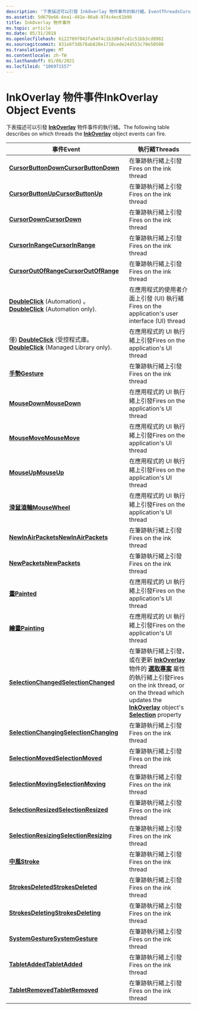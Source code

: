 ```yaml
---
description: '下表描述可以引發 InkOverlay 物件事件的執行緒。EventThreadsCursorButtonDownFires 筆跡 threadCursorButtonUpFires 筆墨 threadCursorDownFires 的筆墨 threadCursorInRangeFires on 筆墨 threadCursorOutOfRangeFires 上的筆墨 ThreadDoubleClick (Automation only) 。只會在應用程式的使用者介面上引發 (UI) threadDoubleClick (受控程式庫) 。在應用程式 ui 上，于應用程式 ui threadMouseUpFires 上的應用程式 ui 上，于應用程式 ui 上的應用程式 ui 上，于應用程式 ui 上的應用程式 ui 上，于應用程式 ui 上的應用程式 ui 上引發：在應用程式 ui threadMouseWheelFires 上的應用程式 ui threadNewInAirPacketsFires 上，在應用程式 ui threadNewPacketsFires 的筆墨線程或在更新 InkOverlay 物件選取專案的執行緒上，于筆墨 threadSelectionMovedFires 筆墨上的筆墨 threadSelectionMovingFires 上筆跡的筆墨 threadSelectionResizedFires 上筆墨 threadSelectionResizingFires 的筆墨 threadStrokeFires 上筆墨 threadStrokesDeletedFires 的筆墨 threadStrokesDeletingFires 上筆墨 threadSystemGestureFires 的筆墨 '
ms.assetid: 5d679e66-6ea1-491e-86a8-974c4ec61b96
title: InkOverlay 物件事件
ms.topic: article
ms.date: 05/31/2018
ms.openlocfilehash: 6122709f043fa94f4c1b3d04fcd1c51bb3cd8982
ms.sourcegitcommit: 831e8f3db78ab820e1710cede244553c70e50500
ms.translationtype: MT
ms.contentlocale: zh-TW
ms.lasthandoff: 01/08/2021
ms.locfileid: "106971557"
---
```

# <a name="inkoverlay-object-events"></a><span data-ttu-id="178e8-103">InkOverlay 物件事件</span><span class="sxs-lookup"><span data-stu-id="178e8-103">InkOverlay Object Events</span></span>

<span data-ttu-id="178e8-104">下表描述可以引發 [**InkOverlay**](inkoverlay-class.md) 物件事件的執行緒。</span><span class="sxs-lookup"><span data-stu-id="178e8-104">The following table describes on which threads the [**InkOverlay**](inkoverlay-class.md) object events can fire.</span></span>



| <span data-ttu-id="178e8-105">事件</span><span class="sxs-lookup"><span data-stu-id="178e8-105">Event</span></span>                                                                             | <span data-ttu-id="178e8-106">執行緒</span><span class="sxs-lookup"><span data-stu-id="178e8-106">Threads</span></span>                                                                                                                                                                   |
|-----------------------------------------------------------------------------------|---------------------------------------------------------------------------------------------------------------------------------------------------------------------------|
| [<span data-ttu-id="178e8-107">**CursorButtonDown**</span><span class="sxs-lookup"><span data-stu-id="178e8-107">**CursorButtonDown**</span></span>](inkoverlay-cursorbuttondown.md)                           | <span data-ttu-id="178e8-108">在筆跡執行緒上引發</span><span class="sxs-lookup"><span data-stu-id="178e8-108">Fires on the ink thread</span></span><br/>                                                                                                                                        |
| [<span data-ttu-id="178e8-109">**CursorButtonUp**</span><span class="sxs-lookup"><span data-stu-id="178e8-109">**CursorButtonUp**</span></span>](inkoverlay-cursorbuttonup.md)                               | <span data-ttu-id="178e8-110">在筆跡執行緒上引發</span><span class="sxs-lookup"><span data-stu-id="178e8-110">Fires on the ink thread</span></span><br/>                                                                                                                                        |
| [<span data-ttu-id="178e8-111">**CursorDown**</span><span class="sxs-lookup"><span data-stu-id="178e8-111">**CursorDown**</span></span>](inkoverlay-cursordown.md)                                       | <span data-ttu-id="178e8-112">在筆跡執行緒上引發</span><span class="sxs-lookup"><span data-stu-id="178e8-112">Fires on the ink thread</span></span><br/>                                                                                                                                        |
| [<span data-ttu-id="178e8-113">**CursorInRange**</span><span class="sxs-lookup"><span data-stu-id="178e8-113">**CursorInRange**</span></span>](inkoverlay-cursorinrange.md)                                 | <span data-ttu-id="178e8-114">在筆跡執行緒上引發</span><span class="sxs-lookup"><span data-stu-id="178e8-114">Fires on the ink thread</span></span><br/>                                                                                                                                        |
| [<span data-ttu-id="178e8-115">**CursorOutOfRange**</span><span class="sxs-lookup"><span data-stu-id="178e8-115">**CursorOutOfRange**</span></span>](inkoverlay-cursoroutofrange.md)                           | <span data-ttu-id="178e8-116">在筆跡執行緒上引發</span><span class="sxs-lookup"><span data-stu-id="178e8-116">Fires on the ink thread</span></span><br/>                                                                                                                                        |
| <span data-ttu-id="178e8-117">[**DoubleClick**](inkoverlay-doubleclick.md) (Automation) 。</span><span class="sxs-lookup"><span data-stu-id="178e8-117">[**DoubleClick**](inkoverlay-doubleclick.md) (Automation only).</span></span>                  | <span data-ttu-id="178e8-118">在應用程式的使用者介面上引發 (UI) 執行緒</span><span class="sxs-lookup"><span data-stu-id="178e8-118">Fires on the application's user interface (UI) thread</span></span><br/>                                                                                                          |
| <span data-ttu-id="178e8-119">僅) [**DoubleClick**](/previous-versions/ms567634(v=vs.100)) (受控程式庫。</span><span class="sxs-lookup"><span data-stu-id="178e8-119">[**DoubleClick**](/previous-versions/ms567634(v=vs.100)) (Managed Library only).</span></span> | <span data-ttu-id="178e8-120">在應用程式的 UI 執行緒上引發</span><span class="sxs-lookup"><span data-stu-id="178e8-120">Fires on the application's UI thread</span></span><br/>                                                                                                                           |
| [<span data-ttu-id="178e8-121">**手勢**</span><span class="sxs-lookup"><span data-stu-id="178e8-121">**Gesture**</span></span>](inkoverlay-gesture.md)                                             | <span data-ttu-id="178e8-122">在筆跡執行緒上引發</span><span class="sxs-lookup"><span data-stu-id="178e8-122">Fires on the ink thread</span></span><br/>                                                                                                                                        |
| [<span data-ttu-id="178e8-123">**MouseDown**</span><span class="sxs-lookup"><span data-stu-id="178e8-123">**MouseDown**</span></span>](inkoverlay-mousedown.md)                                         | <span data-ttu-id="178e8-124">在應用程式的 UI 執行緒上引發</span><span class="sxs-lookup"><span data-stu-id="178e8-124">Fires on the application's UI thread</span></span><br/>                                                                                                                           |
| [<span data-ttu-id="178e8-125">**MouseMove**</span><span class="sxs-lookup"><span data-stu-id="178e8-125">**MouseMove**</span></span>](inkoverlay-mousemove.md)                                         | <span data-ttu-id="178e8-126">在應用程式的 UI 執行緒上引發</span><span class="sxs-lookup"><span data-stu-id="178e8-126">Fires on the application's UI thread</span></span><br/>                                                                                                                           |
| [<span data-ttu-id="178e8-127">**MouseUp**</span><span class="sxs-lookup"><span data-stu-id="178e8-127">**MouseUp**</span></span>](inkoverlay-mouseup.md)                                             | <span data-ttu-id="178e8-128">在應用程式的 UI 執行緒上引發</span><span class="sxs-lookup"><span data-stu-id="178e8-128">Fires on the application's UI thread</span></span><br/>                                                                                                                           |
| [<span data-ttu-id="178e8-129">**滑鼠滾輪**</span><span class="sxs-lookup"><span data-stu-id="178e8-129">**MouseWheel**</span></span>](inkoverlay-mousewheel.md)                                       | <span data-ttu-id="178e8-130">在應用程式的 UI 執行緒上引發</span><span class="sxs-lookup"><span data-stu-id="178e8-130">Fires on the application's UI thread</span></span><br/>                                                                                                                           |
| [<span data-ttu-id="178e8-131">**NewInAirPackets**</span><span class="sxs-lookup"><span data-stu-id="178e8-131">**NewInAirPackets**</span></span>](inkoverlay-newinairpackets.md)                             | <span data-ttu-id="178e8-132">在筆跡執行緒上引發</span><span class="sxs-lookup"><span data-stu-id="178e8-132">Fires on the ink thread</span></span><br/>                                                                                                                                        |
| [<span data-ttu-id="178e8-133">**NewPackets**</span><span class="sxs-lookup"><span data-stu-id="178e8-133">**NewPackets**</span></span>](inkoverlay-newpackets.md)                                       | <span data-ttu-id="178e8-134">在筆跡執行緒上引發</span><span class="sxs-lookup"><span data-stu-id="178e8-134">Fires on the ink thread</span></span><br/>                                                                                                                                        |
| [<span data-ttu-id="178e8-135">**畫**</span><span class="sxs-lookup"><span data-stu-id="178e8-135">**Painted**</span></span>](inkoverlay-painted.md)                                             | <span data-ttu-id="178e8-136">在應用程式的 UI 執行緒上引發</span><span class="sxs-lookup"><span data-stu-id="178e8-136">Fires on the application's UI thread</span></span><br/>                                                                                                                           |
| [<span data-ttu-id="178e8-137">**繪畫**</span><span class="sxs-lookup"><span data-stu-id="178e8-137">**Painting**</span></span>](inkoverlay-painting.md)                                           | <span data-ttu-id="178e8-138">在應用程式的 UI 執行緒上引發</span><span class="sxs-lookup"><span data-stu-id="178e8-138">Fires on the application's UI thread</span></span><br/>                                                                                                                           |
| [<span data-ttu-id="178e8-139">**SelectionChanged**</span><span class="sxs-lookup"><span data-stu-id="178e8-139">**SelectionChanged**</span></span>](inkoverlay-selectionchanged.md)                           | <span data-ttu-id="178e8-140">在筆跡執行緒上引發，或在更新 [**InkOverlay**](inkoverlay-class.md) 物件的 [**選取專案**](/windows/desktop/api/msinkaut/nf-msinkaut-iinkoverlay-get_selection) 屬性的執行緒上引發</span><span class="sxs-lookup"><span data-stu-id="178e8-140">Fires on the ink thread, or on the thread which updates the [**InkOverlay**](inkoverlay-class.md) object's [**Selection**](/windows/desktop/api/msinkaut/nf-msinkaut-iinkoverlay-get_selection) property</span></span><br/> |
| [<span data-ttu-id="178e8-141">**SelectionChanging**</span><span class="sxs-lookup"><span data-stu-id="178e8-141">**SelectionChanging**</span></span>](inkoverlay-selectionchanging.md)                         | <span data-ttu-id="178e8-142">在筆跡執行緒上引發</span><span class="sxs-lookup"><span data-stu-id="178e8-142">Fires on the ink thread</span></span><br/>                                                                                                                                        |
| [<span data-ttu-id="178e8-143">**SelectionMoved**</span><span class="sxs-lookup"><span data-stu-id="178e8-143">**SelectionMoved**</span></span>](inkoverlay-selectionmoved.md)                               | <span data-ttu-id="178e8-144">在筆跡執行緒上引發</span><span class="sxs-lookup"><span data-stu-id="178e8-144">Fires on the ink thread</span></span><br/>                                                                                                                                        |
| [<span data-ttu-id="178e8-145">**SelectionMoving**</span><span class="sxs-lookup"><span data-stu-id="178e8-145">**SelectionMoving**</span></span>](inkoverlay-selectionmoving.md)                             | <span data-ttu-id="178e8-146">在筆跡執行緒上引發</span><span class="sxs-lookup"><span data-stu-id="178e8-146">Fires on the ink thread</span></span><br/>                                                                                                                                        |
| [<span data-ttu-id="178e8-147">**SelectionResized**</span><span class="sxs-lookup"><span data-stu-id="178e8-147">**SelectionResized**</span></span>](inkoverlay-selectionresized.md)                           | <span data-ttu-id="178e8-148">在筆跡執行緒上引發</span><span class="sxs-lookup"><span data-stu-id="178e8-148">Fires on the ink thread</span></span><br/>                                                                                                                                        |
| [<span data-ttu-id="178e8-149">**SelectionResizing**</span><span class="sxs-lookup"><span data-stu-id="178e8-149">**SelectionResizing**</span></span>](inkoverlay-selectionresizing.md)                         | <span data-ttu-id="178e8-150">在筆跡執行緒上引發</span><span class="sxs-lookup"><span data-stu-id="178e8-150">Fires on the ink thread</span></span><br/>                                                                                                                                        |
| [<span data-ttu-id="178e8-151">**中風**</span><span class="sxs-lookup"><span data-stu-id="178e8-151">**Stroke**</span></span>](inkoverlay-stroke.md)                                               | <span data-ttu-id="178e8-152">在筆跡執行緒上引發</span><span class="sxs-lookup"><span data-stu-id="178e8-152">Fires on the ink thread</span></span><br/>                                                                                                                                        |
| [<span data-ttu-id="178e8-153">**StrokesDeleted**</span><span class="sxs-lookup"><span data-stu-id="178e8-153">**StrokesDeleted**</span></span>](inkoverlay-strokesdeleted.md)                               | <span data-ttu-id="178e8-154">在筆跡執行緒上引發</span><span class="sxs-lookup"><span data-stu-id="178e8-154">Fires on the ink thread</span></span><br/>                                                                                                                                        |
| [<span data-ttu-id="178e8-155">**StrokesDeleting**</span><span class="sxs-lookup"><span data-stu-id="178e8-155">**StrokesDeleting**</span></span>](inkoverlay-strokesdeleting.md)                             | <span data-ttu-id="178e8-156">在筆跡執行緒上引發</span><span class="sxs-lookup"><span data-stu-id="178e8-156">Fires on the ink thread</span></span><br/>                                                                                                                                        |
| [<span data-ttu-id="178e8-157">**SystemGesture**</span><span class="sxs-lookup"><span data-stu-id="178e8-157">**SystemGesture**</span></span>](inkoverlay-systemgesture.md)                                 | <span data-ttu-id="178e8-158">在筆跡執行緒上引發</span><span class="sxs-lookup"><span data-stu-id="178e8-158">Fires on the ink thread</span></span><br/>                                                                                                                                        |
| [<span data-ttu-id="178e8-159">**TabletAdded**</span><span class="sxs-lookup"><span data-stu-id="178e8-159">**TabletAdded**</span></span>](inkoverlay-tabletadded.md)                                     | <span data-ttu-id="178e8-160">在筆跡執行緒上引發</span><span class="sxs-lookup"><span data-stu-id="178e8-160">Fires on the ink thread</span></span><br/>                                                                                                                                        |
| [<span data-ttu-id="178e8-161">**TabletRemoved**</span><span class="sxs-lookup"><span data-stu-id="178e8-161">**TabletRemoved**</span></span>](inkoverlay-tabletremoved.md)                                 | <span data-ttu-id="178e8-162">在筆跡執行緒上引發</span><span class="sxs-lookup"><span data-stu-id="178e8-162">Fires on the ink thread</span></span><br/>                                                                                                                                        |



 

 

